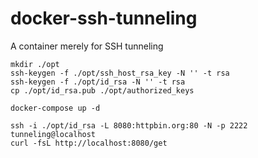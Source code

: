 # docker-ssh-tunneling
A container merely for SSH tunneling

	mkdir ./opt
	ssh-keygen -f ./opt/ssh_host_rsa_key -N '' -t rsa
	ssh-keygen -f ./opt/id_rsa -N '' -t rsa
	cp ./opt/id_rsa.pub ./opt/authorized_keys
	
	docker-compose up -d
	
	ssh -i ./opt/id_rsa -L 8080:httpbin.org:80 -N -p 2222 tunneling@localhost
	curl -fsL http://localhost:8080/get